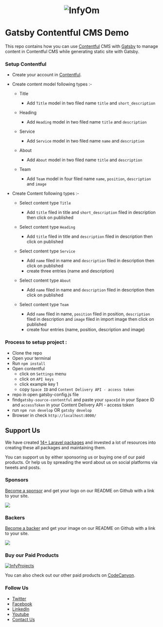 <h1 align="center"><img src="https://assets.infyom.com/open-source/infyom-logo.png" alt="InfyOm"></h1>

# Gatsby Contentful CMS Demo

This repo contains how you can use [Contentful](https://www.contentful.com/) CMS with [Gatsby](https://www.gatsbyjs.com/) to manage content in Contentful CMS while generating static site with Gatsby.

### Setup Contentful

- Create your account in [Contentful](https://www.contentful.com/sign-up/).
- Create content model following types :-
    - Title
        - Add `Title` model in two filed name `title` and `short_description`

    - Heading
        - Add `Heading` model in two filed name `title` and `description`

    - Service
        - Add `Service` model in two filed name `name` and `description`

    - About
        - Add `About` model in two filed name `title` and `description`

    - Team
        - Add `Team` model in four filed name `name`, `position`, `description` and `image`


- Create Content following types :-

    - Select content type `Title`
        - Add `title` filed in title and `short_description` filed in description then click on published

    - Select content type `Heading`
        - Add `title` filed in title and `description` filed in description then click on published

    - Select content type `Service`
        - Add `name` filed in name and `description` filed in description then click on published
        - create three entries (name and description)

    - Select content type `About`
        - Add `name` filed in name and `description` filed in description then click on published

    - Select content type `Team`
        - Add `name` filed in name, `position` filed in position, `description` filed in description and `image` filed in import image  then click on published
        - create four entries (name, position, description and image)

### Process to setup project :

- Clone the repo
- Open your terminal
- Run `npm install`
- Open contentful
    - click on `Settings` menu
    - click on `API keys`
    - click example key 1
    - copy `Space ID` and `Content Delivery API - access token`
- repo in open gatsby-config.js file
- find`gatsby-source-contentful` and paste your `spaceId` in your Space ID and `accessToken` in your Content Delivery API - access token
- run `npm run develop` OR `gatsby develop`
- Browser in check `http://localhost:8000/`

## Support Us

We have created [14+ Laravel packages](https://github.com/InfyOmLabs) and invested a lot of resources into creating these all packages and maintaining them.

You can support us by either sponsoring us or buying one of our paid products. Or help us by spreading the word about us on social platforms via tweets and posts.

### Sponsors

[Become a sponsor](https://opencollective.com/infyomlabs#sponsor) and get your logo on our README on Github with a link to your site.

<a href="https://opencollective.com/infyomlabs#sponsor"><img src="https://opencollective.com/infyomlabs/sponsors.svg?width=890"></a>

### Backers

[Become a backer](https://opencollective.com/infyomlabs#backer) and get your image on our README on Github with a link to your site.

<a href="https://opencollective.com/infyomlabs#backer"><img src="https://opencollective.com/infyomlabs/backers.svg?width=890"></a>

### Buy our Paid Products

[![InfyProjects](https://assets.infyom.com/open-source/infyprojects-banner.png)](https://1.envato.market/kjOGM0)

You can also check out our other paid products on [CodeCanyon](https://codecanyon.net/user/infyomlabs/portfolio).

### Follow Us

- [Twitter](https://twitter.com/infyom)
- [Facebook](https://www.facebook.com/infyom)
- [LinkedIn](https://in.linkedin.com/company/infyom-technologies)
- [Youtube](https://www.youtube.com/channel/UC8IvwfChD6i7Wp4yZp3tNsQ)
- [Contact Us](https://infyom.com/contact-us)
